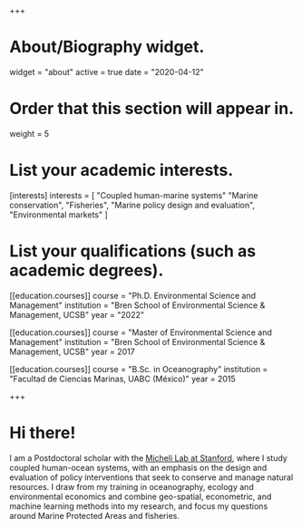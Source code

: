 +++
# About/Biography widget.
widget = "about"
active = true
date = "2020-04-12"

# Order that this section will appear in.
weight = 5

# List your academic interests.
[interests]
  interests = [
    "Coupled human-marine systems"
    "Marine conservation",
    "Fisheries",
    "Marine policy design and evaluation",
    "Environmental markets"
  ]

# List your qualifications (such as academic degrees).
[[education.courses]]
  course = "Ph.D. Environmental Science and Management"
  institution = "Bren School of Environmental Science & Management, UCSB"
  year = "2022"

[[education.courses]]
  course = "Master of Environmental Science and Management"
  institution = "Bren School of Environmental Science & Management, UCSB"
  year = 2017

[[education.courses]]
  course = "B.Sc. in Oceanography"
  institution = "Facultad de Ciencias Marinas, UABC (México)"
  year = 2015

 
+++

# Hi there!

I am a Postdoctoral scholar with the [Micheli Lab at Stanford](https://michelilab.stanford.edu/), where I study coupled human-ocean systems, with an emphasis on the design and evaluation of policy interventions that seek to conserve and manage natural resources. I draw from my training in oceanography, ecology and environmental economics and combine geo-spatial, econometric, and machine learning methods into my research, and focus my questions around Marine Protected Areas and fisheries.

